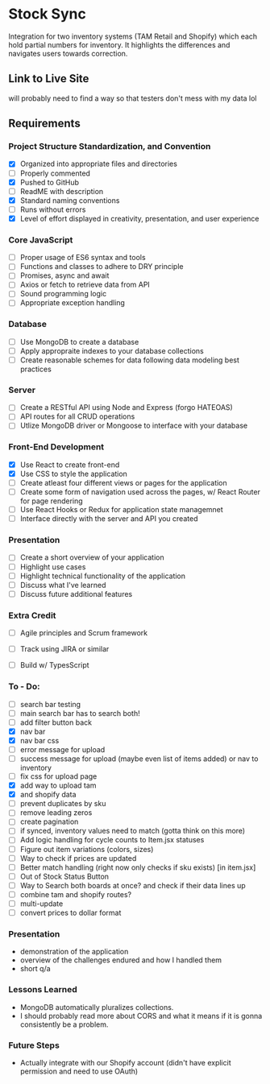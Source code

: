 # Stock Sync
Integration for two inventory systems (TAM Retail and Shopify) which each hold partial numbers for inventory. It highlights the differences and navigates users towards correction. 

## Link to Live Site
will probably need to find a way so that testers don't mess with my data lol

## Requirements
### Project Structure Standardization, and Convention
- [X] Organized into appropriate files and directories
- [ ] Properly commented
- [X] Pushed to GitHub
- [ ] ReadME with description 
- [X] Standard naming conventions
- [ ] Runs without errors
- [X] Level of effort displayed in creativity, presentation, and user experience
### Core JavaScript
- [ ] Proper usage of ES6 syntax and tools
- [ ] Functions and classes to adhere to DRY principle
- [ ] Promises, async and await
- [ ] Axios or fetch to retrieve data from API
- [ ] Sound programming logic
- [ ] Appropriate exception handling
### Database
- [ ] Use MongoDB to create a database
- [ ] Apply appropraite indexes to your database collections
- [ ] Create reasonable schemes for data following data modeling best practices
### Server
- [ ] Create a RESTful API using Node and Express (forgo HATEOAS)
- [ ] API routes for all CRUD operations
- [ ] Utlize MongoDB driver or Mongoose to interface with your database
### Front-End Development
- [X] Use React to create front-end
- [X] Use CSS to style the application
- [ ] Create atleast four different views or pages for the application
- [ ] Create some form of navigation used across the pages, w/ React Router for page rendering
- [ ] Use React Hooks or Redux for application state managemnet
- [ ] Interface directly with the server and API you created 
### Presentation
- [ ] Create a short overview of your application
- [ ] Highlight use cases
- [ ] Highlight technical functionality of the application
- [ ] Discuss what I've learned
- [ ] Discuss future additional features
### Extra Credit 
- [ ] Agile principles and Scrum framework
- [ ] Track using JIRA or similar
- [ ] Build w/ TypesScript 


### To - Do:
- [ ] search bar testing
- [ ] main search bar has to search both!
- [ ] add filter button back
- [x] nav bar
- [x] nav bar css 
- [ ] error message for upload
- [ ] success message for upload (maybe even list of items added) or nav to inventory
- [ ] fix css for upload page
- [X] add way to upload tam 
- [X] and shopify data
- [ ] prevent duplicates by sku 
- [ ] remove leading zeros
- [ ] create pagination
- [ ] if synced, inventory values need to match (gotta think on this more)
- [ ] Add logic handling for cycle counts to Item.jsx statuses
- [ ] Figure out item variations (colors, sizes)
- [ ] Way to check if prices are updated
- [ ] Better match handling (right now only checks if sku exists) [in item.jsx]
- [ ] Out of Stock Status Button
- [ ] Way to Search both boards at once? and check if their data lines up
- [ ] combine tam and shopify routes?
- [ ] multi-update
- [ ] convert prices to dollar format

### Presentation
- demonstration of the application
- overview of the challenges endured and how I handled them
- short q/a

### Lessons Learned
- MongoDB automatically pluralizes collections.
- I should probably read more about CORS and what it means if it is gonna consistently be a problem.

### Future Steps
- Actually integrate with our Shopify account (didn't have explicit permission and need to use OAuth)
